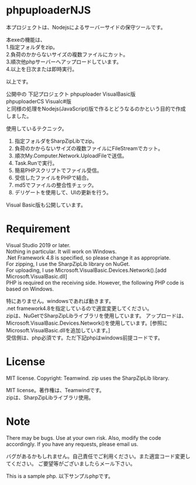 # phpuploaderNJS

本プロジェクトは、Nodejsによるサーバーサイドの保守ツールです。  

本exeの機能は、  
1.指定フォルダをzip。  
2.負荷のかからないサイズの複数ファイルにカット。  
3.順次他phpサーバーへアップロードしています。  
4.以上を日次または即時実行。  

以上です。  

公開中の 下記プロジェクト 
phpuploader  VisualBasic版  
phpuploaderCS Visualc#版  
と同様の処理をNodejs(JavaScript)版で作るとどうなるのかという目的で作成しました。  










使用しているテクニック。  
1. 指定フォルダをSharpZipLibでzip。
2. 負荷のかからないサイズの複数ファイルにFileStreamでカット。
3. 順次My.Computer.Network.UploadFileで送信。
4. Task.Runで実行。
5. 簡易PHPスクリプトでファイル受信。
6. 受信したファイルをPHPで結合。
7. md5でファイルの整合性チェック。
8. デリゲートを使用して、UIの更新を行う。

Visual Basic版も公開しています。

# Requirement
Visual Studio 2019 or later.  
Nothing in particular. It will work on Windows.  
.Net Framework 4.8 is specified, so please change it as appropriate.  
For zipping, I use the SharpZipLib library on NuGet.  
For uploading, I use Microsoft.VisualBasic.Devices.Network().[add Microsoft.VisualBasic.dll]  
PHP is required on the receiving side. However, the following PHP code is based on Windows.  

特にありません。windowsであれば動きます。  
.net framework4.8を指定しているので適宜変更してください。  
zipは、NuGetでSharpZipLibライブラリを使用しています。 
アップロードは、Microsoft.VisualBasic.Devices.Network()を使用しています。[参照にMicrosoft.VisualBasic.dllを追加しています。]  
受信側は、php必須です。ただ下記phpはwindows前提コードです。  

# License
MIT license. Copyright: Teamwind.
zip uses the SharpZipLib library.

MIT license。著作権は、Teamwindです。  
zipは、SharpZipLibライブラリ使用。

# Note
There may be bugs. Use at your own risk. Also, modify the code accordingly.
If you have any requests, please email us. 

バグがあるかもしれません。自己責任でご利用ください。また適宜コード変更してください。
ご要望等がございましたらメール下さい。

This is a sample php. 以下サンプルphpです。  

